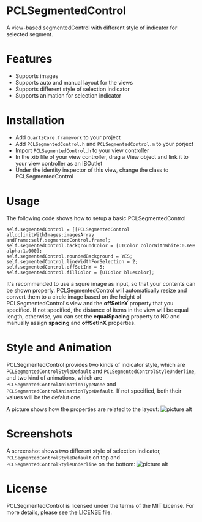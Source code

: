 # PCLSegmentedControl
A view-based segmentedControl with different style of indicator for selected segment.
# Features
* Supports images
* Supports auto and manual layout for the views
* Supports different style of selection indicator
* Supports animation for selection indicator

# Installation
* Add ```QuartzCore.framework``` to your project
* Add ```PCLSegmentedControl.h``` and ```PCLSegmentedControl.m``` to your porject
* Import ```PCLSegmentedControl.h``` to your view controller
* In the xib file of your view controller, drag a View object and link it to your view controller as an IBOutlet
* Under the identity inspector of this view, change the class to PCLSegmentedControl

# Usage
The following code shows how to setup a basic PCLSegmentedControl
```
self.segmentedControl = [[PCLSegmentedControl alloc]initWithImages:imagesArray andFrame:self.segmentedControl.frame];
self.segmentedControl.backgroundColor = [UIColor colorWithWhite:0.698 alpha:1.000];
self.segmentedControl.roundedBackground = YES;
self.segmentedControl.lineWidthForSelection = 2;
self.segmentedControl.offSetInY = 5;
self.segmentedControl.fillColor = [UIColor blueColor];
```
It's recommended to use a squre image as input, so that your contents can be shown properly. PCLSegmentedControl will automatically resize and convert them to a circle image based on the height of PCLSegmentedControl's view and the **offSetInY** property that you specified. If not specified, the distance of items in the view will be equal length, otherwise, you can set the **equalSpacing** property to NO and manually assign **spacing** and **offSetInX** properties.



# Style and Animation
PCLSegmentedControl provides two kinds of indicator style, which are ```PCLSegmentedControlStyleDefault``` and ```PCLSegmentedControlStyleUnderline```, and two kind of animations, which are ```PCLSegmentedControlAnimationTypeNone``` and ```PCLSegmentedControlAnimationTypeDefault```. If not specified, both their values will be the defalut one.

A picture shows how the properties are related to the layout:
![picture alt](https://cloud.githubusercontent.com/assets/12094516/12436056/a78099f4-bec6-11e5-8369-3de0354d4b8c.png )

# Screenshots
A screenshot shows two different style of selection indicator, ```PCLSegmentedControlStyleDefault``` on top and ```PCLSegmentedControlStyleUnderline``` on the bottom:
![picture alt](https://cloud.githubusercontent.com/assets/12094516/12435023/8a0e253c-bebf-11e5-9d60-d872062d05ea.png)


# License
PCLSegmentedControl is licensed under the terms of the MIT License. 
For more details, please see the [LICENSE](https://github.com/pinchih/PCLSegmentedControl/blob/master/LICENSE.md) file.


